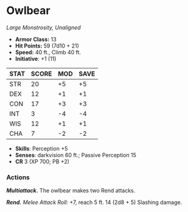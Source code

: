 # Owlbear

*Large Monstrosity, Unaligned*

- **Armor Class:** 13
- **Hit Points:** 59 (7d10 + 21)
- **Speed:** 40 ft., Climb 40 ft.
- **Initiative**: +1 (11)

|STAT|SCORE|MOD|SAVE|
| --- | --- | --- | ---- |
| STR | 20 | +5 | +5 |
| DEX | 12 | +1 | +1 |
| CON | 17 | +3 | +3 |
| INT | 3 | -4 | -4 |
| WIS | 12 | +1 | +1 |
| CHA | 7 | -2 | -2 |

- **Skills**: Perception +5
- **Senses**: darkvision 60 ft.; Passive Perception 15
- **CR** 3 (XP 700; PB +2)

### Actions

***Multiattack.*** The owlbear makes two Rend attacks.

***Rend.*** *Melee Attack Roll:* +7, reach 5 ft. 14 (2d8 + 5) Slashing damage.
